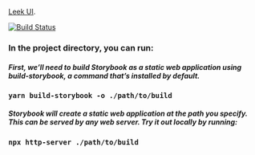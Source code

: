 [Leek UI](https://leek-ui.com/).

[![Build Status](https://travis-ci.com/yabao1991/leek-ui.svg?branch=master)](https://travis-ci.com/yabao1991/leek-ui)

### In the project directory, you can run:

##### First, we’ll need to build Storybook as a static web application using build-storybook, a command that’s installed by default. 

### `yarn build-storybook -o ./path/to/build`

##### Storybook will create a static web application at the path you specify. This can be served by any web server. Try it out locally by running:

### `npx http-server ./path/to/build` 